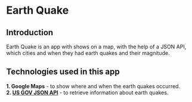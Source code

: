 # Earth Quake

## Introduction
Earth Quake is an app with shows on a map, with the help of a JSON API, which cities and when they had earth quakes and their magnitude.

## Technologies used in this app
 **1. Google Maps** - to show where and when the earth quakes occurred.</br>
 **2. [US GOV JSON API](https://earthquake.usgs.gov/earthquakes/feed/v1.0/summary/all_week.geojson)** - to retrieve information about earth quakes.</br>
